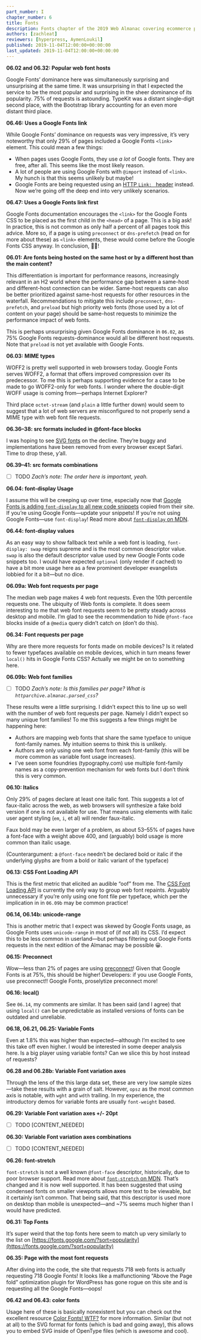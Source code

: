 ```yaml
---
part_number: I
chapter_number: 6
title: Fonts
description: Fonts chapter of the 2019 Web Almanac covering ecommerce platforms, payloads, images, third parties, performance, seo, and PWAs
authors: [zachleat]
reviewers: [hyperpress, AymenLoukil]
published: 2019-11-04T12:00:00+00:00:00
last_updated: 2019-11-04T12:00:00+00:00:00 
---
```


**06.02 and 06.32: Popular web font hosts**

Google Fonts’ dominance here was simultaneously surprising and unsurprising at the same time. It was unsurprising in that I expected the service to be the most popular and surprising in the sheer dominance of its popularity. 75% of requests is astounding. TypeKit was a distant single-digit second place, with the Bootstrap library accounting for an even more distant third place. 

**06.46: Uses a Google Fonts link**

While Google Fonts’ dominance on requests was very impressive, it’s very noteworthy that only 29% of pages included a Google Fonts `<link>` element. This could mean a few things:

- When pages uses Google Fonts, they use _a lot_ of Google fonts. They are free, after all. This seems like the most likely reason.
- A lot of people are using Google Fonts with `@import` instead of `<link>`. My hunch is that this seems unlikely but maybe!
- Google Fonts are being requested using an [HTTP `Link: ` header](https://developer.mozilla.org/en-US/docs/Web/HTTP/Headers/Link) instead. Now we’re going off the deep end into very unlikely scenarios.

**06.47: Uses a Google Fonts link first**

Google Fonts documentation encourages the `<link>` for the Google Fonts CSS to be placed as the first child in the `<head>` of a page. This is a big ask! In practice, this is not common as only half a percent of all pages took this advice. More so, if a page is using `preconnect` or `dns-prefetch` (read on for more about these) as `<link>` elements, these would come before the Google Fonts CSS anyway. In conclusion, 🤷‍♂️!

**06.01:  Are fonts being hosted on the same host or by a different host than the main content?**

This differentiation is important for performance reasons, increasingly relevant in an H2 world where the performance gap between a same-host and different-host connection can be wider. Same-host requests can also be better prioritized against same-host requests for other resources in the waterfall. Recommendations to mitigate this include `preconnect`, `dns-prefetch`, and `preload` but high priority web fonts (those used by a lot of content on your page) should be same-host requests to minimize the performance impact of web fonts.

This is perhaps unsurprising given Google Fonts dominance in `06.02`, as 75% Google Fonts requests-dominance would all be different host requests. Note that `preload` is not yet available with Google Fonts.

**06.03:  MIME types**

WOFF2 is pretty well supported in web browsers today. Google Fonts serves WOFF2, a format that offers improved compression over its predecessor. To me this is perhaps supporting evidence for a case to be made to go WOFF2-only for web fonts. I wonder where the double-digit WOFF usage is coming from—perhaps Internet Explorer?

Third place `octet-stream` (and `plain` a little further down) would seem to suggest that a lot of web servers are misconfigured to not properly send a MIME type with web font file requests.

**06.36–38:  src formats included in @font-face blocks**

I was hoping to see [SVG fonts](https://caniuse.com/#feat=svg-fonts) on the decline. They’re buggy and implementations have been removed from every browser except Safari. Time to drop these, y’all.

**06.39–41:  src formats combinations**

- [ ] TODO *Zach’s note: The order here is important, yeah.*

**06.04:  font-display Usage**

I assume this will be creeping up over time, especially now that [Google Fonts is adding `font-display` to all new code snippets](https://www.zachleat.com/web/google-fonts-display/) copied from their site. If you’re using Google Fonts—update your snippets! If you’re not using Google Fonts—use `font-display`! Read more about [`font-display` on MDN](https://developer.mozilla.org/en-US/docs/Web/CSS/@font-face/font-display).

**06.44: font-display values**

As an easy way to show fallback text while a web font is loading, `font-display: swap` reigns supreme and is the most common descriptor value. `swap` is also the default descriptor value used by new Google Fonts code snippets too. I would have expected `optional` (only render if cached) to have a bit more usage here as a few prominent developer evangelists lobbied for it a bit—but no dice.

**06.09a: Web font requests per page**

The median web page makes 4 web font requests. Even the 10th percentile requests one. The ubiquity of Web fonts is complete. It does seem interesting to me that web font requests seem to be pretty steady across desktop and mobile. I’m glad to see the recommendation to hide `@font-face` blocks inside of a `@media` query didn’t catch on (don’t do this).

**06.34: Font requests per page**

Why are there more requests for fonts made on mobile devices? Is it related to fewer typefaces available on mobile devices, which in turn means fewer `local()` hits in Google Fonts CSS? Actually we might be on to something here.

**06.09b: Web font families**

- [ ] TODO *Zach’s note: Is this families per page? What is `httparchive.almanac.parsed_css`?*

These results were a little surprising. I didn’t expect this to line up so well with the number of web font requests per page. Namely I didn’t expect so many unique font families! To me this suggests a few things might be happening here:

- Authors are mapping web fonts that share the same typeface to unique font-family names. My intuition seems to think this is unlikely.
- Authors are only using one web font from each font-family (this will be more common as variable font usage increases).
- I’ve seen some foundries (typography.com) use multiple font-family names as a copy-prevention mechanism for web fonts but I don’t think this is very common.

**06.10: Italics**

Only 29% of pages declare at least one italic font. This suggests a lot of faux-italic across the web, as web browsers will synthesize a fake bold version if one is not available for use. That means using elements with italic user agent styling (`em`, `i`, et al) will render faux-italic.

Faux bold may be even larger of a problem, as about 53–55% of pages have a font-face with a weight above 400, and (arguably) bold usage is more common than italic usage.

(Counterargument: a `@font-face` needn’t be declared bold or italic if the underlying glyphs are from a bold or italic variant of the typeface)

 **06.13: CSS Font Loading API**

This is the first metric that elicited an audible “oof” from me. The [CSS Font Loading API](https://developers.google.com/web/fundamentals/performance/optimizing-content-efficiency/webfont-optimization#the_font_loading_api) is currently the only way to group web font repaints. Arguably unnecessary if you’re only using one font file per typeface, which per the implication in in `06.09b` may be common practice!

 **06.14, 06.14b: unicode-range**

This is another metric that I expect was skewed by Google Fonts usage, as Google Fonts uses `unicode-range` in most of (if not all) its CSS. I’d expect this to be less common in userland—but perhaps filtering out Google Fonts requests in the next edition of the Almanac may be possible 😀.

 **06.15: Preconnect**

Wow—less than 2% of pages are using [preconnect](https://web.dev/uses-rel-preconnect)! Given that Google Fonts is at 75%, this should be higher! Developers: if you use Google Fonts, use preconnect!! Google Fonts, proselytize preconnect more!

**06.16: local()**

See `06.14`, my comments are similar. It has been said (and I agree) that using `local()` can be unpredictable as installed versions of fonts can be outdated and unreliable.

**06.18, 06.21, 06.25: Variable Fonts**

Even at 1.8% this was higher than expected—although I’m excited to see this take off even higher. I would be interested in some deeper analysis here. Is a big player using variable fonts? Can we slice this by host instead of requests?

**06.28 and 06.28b: Variable Font variation axes**

Through the lens of the this large data set, these are very low sample sizes—take these results with a grain of salt. However, `opsz` as the most common axis is notable, with `wght` and `wdth` trailing. In my experience, the introductory demos for variable fonts are usually `font-weight` based.

**06.29: Variable Font variation axes +/- 20pt**

- [ ] TODO [CONTENT_NEEDED]

**06.30: Variable Font variation axes combinations**

- [ ] TODO [CONTENT_NEEDED]

**06.26: font-stretch**

`font-stretch` is not a well known `@font-face` descriptor, historically, due to poor browser support. Read more about [`font-stretch` on MDN](https://developer.mozilla.org/en-US/docs/Web/CSS/font-stretch). That’s changed and it is now well supported. It has been suggested that using condensed fonts on smaller viewports allows more text to be viewable, but it certainly isn’t common. That being said, that this descriptor is used more on desktop than mobile is unexpected—and ~7% seems much higher than I would have predicted.

**06.31: Top Fonts**

It’s super weird that the top fonts here seem to match up very similarly to the list on [https://fonts.google.com/?sort=popularity](https://fonts.google.com/?sort=popularity)

**06.35: Page with the most font requests**

After diving into the code, the site that requests 718 web fonts is actually requesting 718 Google Fonts! It looks like a malfunctioning “Above the Page fold” optimization plugin for WordPress has gone rogue on this site and is requesting all the Google Fonts—oops!

**06.42 and 06.43: color fonts**

Usage here of these is basically nonexistent but you can check out the excellent resource [Color Fonts! WTF?](https://www.colorfonts.wtf/) for more information. Similar (but not at all) to the SVG format for fonts (which is bad and going away), this allows you to embed SVG inside of OpenType files (which is awesome and cool).
